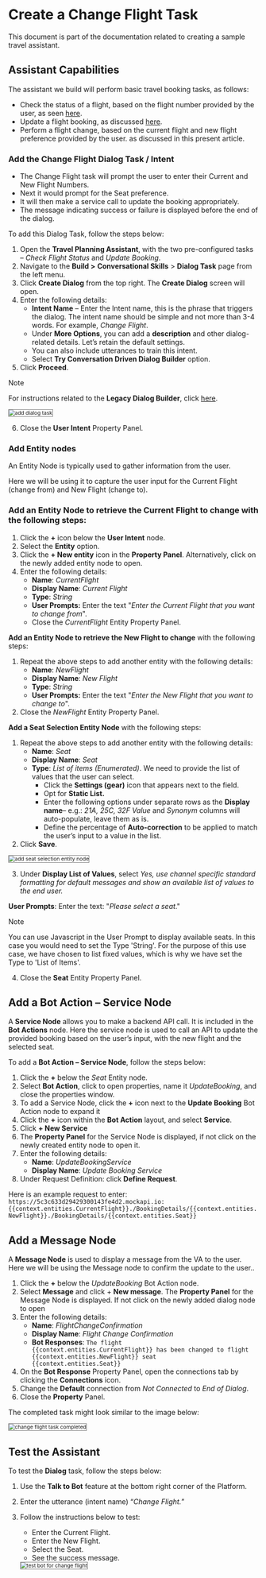 # Create a Change Flight Task

This document is part of the documentation related to creating a sample travel assistant. 

## Assistant Capabilities

The assistant we build will perform basic travel booking tasks, as follows:

* Check the status of a flight, based on the flight number provided by the user, as seen <a href="https://developer.kore.ai/docs/bots/how-tos/travel-planing-assistant/create-a-travel-virtual-assistant/#Create_a_Dialog_Task">here</a>.
* Update a flight booking, as discussed <a href="https://developer.kore.ai/docs/bots/how-tos/update-booking-task/">here</a>.
* Perform a flight change, based on the current flight and new flight preference provided by the user. as discussed in this present article.

### Add the Change Flight Dialog Task / Intent

* The Change Flight  task will prompt the user to enter their Current and New Flight Numbers.
* Next it would prompt for the Seat preference.
* It will then make a service call to update the booking appropriately.
* The message indicating success or failure is displayed before the end of the dialog.

To add this Dialog Task, follow the steps below:

1. Open the **Travel Planning Assistant**, with the two pre-configured tasks – *Check Flight Status* and *Update Booking*.
2. Navigate to the **Build >** **Conversational Skills** > **Dialog Task** page from the left menu.
3. Click **Create Dialog** from the top right. The **Create Dialog** screen will open.
4. Enter the following details:
    * **Intent Name** – Enter the Intent name, this is the phrase that triggers the dialog. The intent name should be simple and not more than 3-4 words. For example, _Change Flight_.
    * Under **More Options**, you can add a **description** and other dialog-related details. Let’s retain the default settings.
    * You can also include utterances to train this intent.
    * Select **Try Conversation Driven Dialog Builder** option.
5. Click **Proceed**.

<div class="admonition note">
<p class="admonition-title">Note</p>
<p>For instructions related to the <b>Legacy Dialog Builder</b>, click <a href="https://docsinternal-kore.github.io/docs/xo/automation/natural-language/nlp-guidelines/">here</a>.</p></div>

<img src="../images/add-dialog-task.png" alt="add dialog task" title="add dialog task" style="border: 1px solid gray; zoom:75%;"> 

6. Close the **User Intent** Property Panel.

### Add Entity nodes

An Entity Node is typically used to gather information from the user.

Here we will be using it to capture the user input for the Current Flight (change from) and New Flight (change to). 

### **Add an Entity Node to retrieve the Current Flight to change** with the following steps:

1. Click the **+** icon below the **User Intent** node.
2. Select the **Entity** option.
3. Click the **+ New entity** icon in the **Property Panel**. Alternatively, click on the newly added entity node to open.
4. Enter the following details:
    * **Name**: _CurrentFlight_
    * **Display Name**: _Current Flight_
    * **Type**: _String_
    * **User Prompts:** Enter the text "*Enter the Current Flight that you want to change from*". 
    * Close the _CurrentFlight_ Entity Property Panel.

 **Add an Entity Node to retrieve the New Flight to change** with the following steps:

1. Repeat the above steps to add another entity with the following details:
    * **Name**: _NewFlight_
    * **Display Name**: _New Flight_
    * **Type**: _String_
    * **User Prompts:** Enter the text "*Enter the New Flight that you want to change to*".
2. Close the _NewFlight_ Entity Property Panel.

 **Add a Seat Selection Entity Node** with the following steps:

1. Repeat the above steps to add another entity with the following details:
    * **Name**: _Seat_
    * **Display Name**: _Seat_
    * **Type**: _List of items (Enumerated)_. We need to provide the list of values that the user can select.
        * Click the **Settings (gear)** icon that appears next to the field.
        * Opt for **Static List.**
        * Enter the following options under separate rows as the **Display name**– e.g.: _21A, 25C, 32F_ _Value_ and _Synonym_ columns will auto-populate, leave them as is.
        * Define the percentage of **Auto-correction** to be applied to match the user’s input to a value in the list.
2. Click **Save**.
<img src="../images/add-seat-selection-entity-node.png" alt="add seat selection entity node" title="add seat selection entity node" style="border: 1px solid gray; zoom:75%;"> 

3. Under **Display List of Values**, select _Yes, use channel specific standard formatting for default messages and show an available list of values to the end user._
<p><b>User Prompts</b>: Enter the text: "<i>Please select a seat</i>."</p>

<div class="admonition note">
<p class="admonition-title">Note</p>
<p>You can use Javascript in the User Prompt to display available seats. In this case you would need to set the Type  'String'. For the purpose of this use case, we have chosen to list fixed values, which is why we have set the Type to 'List of Items'.</p></div>

<ol start="4"><li> Close the <b>Seat</b> Entity Property Panel.</li></ol>

## Add a Bot Action – Service Node

A **Service Node** allows you to make a backend API call. It is included in the **Bot Actions** node. Here the service node is used to call an API to update the provided booking based on the user’s input, with the new flight and the selected seat.

To add a **Bot Action – Service Node**, follow the steps below:

1. Click the **+** below the _Seat_ Entity node.
2. Select **Bot Action**, click to open properties, name it _UpdateBooking_, and close the properties window.
3. To add a Service Node, click the **+** icon next to the **Update Booking** Bot Action node to expand it
4. Click the **+** icon within the **Bot Action** layout, and select **Service**.
5. Click **+ New Service**
6. The **Property Panel** for the Service Node is displayed, if not click on the newly created entity node to open it.
7. Enter the following details:
    * **Name**: _UpdateBookingService_
    * **Display Name**: _Update Booking Service_
8. Under Request Definition: click **Define Request**.

Here is an example request to enter: 
`https://5c3c633d29429300143fe4d2.mockapi.io:{{context.entities.CurrentFlight}}./BookingDetails/{{context.entities.NewFlight}}./BookingDetails/{{context.entities.Seat}}`

## Add a Message Node

A **Message Node** is used to display a message from the VA to the user. Here we will be using the Message node to confirm the update to the user..

1. Click the **+** below the _UpdateBooking_ Bot Action node. 
2. Select **Message** and click + **New message**. The **Property Panel** for the Message Node is displayed. If not click on the newly added dialog node to open
3. Enter the following details:
    * **Name**: _FlightChangeConfirmation_
    * **Display Name**: _Flight Change Confirmation_
    * **Bot Responses**: <code>The flight {{context.entities.CurrentFlight}} has been changed to flight  {{context.entities.NewFlight}} seat {{context.entities.Seat}}</code></strong>
4. On the **Bot Response** Property Panel, open the connections tab by clicking the <strong>Connections</strong> icon.
5. Change the <strong>Default</strong> connection from <em>Not Connected</em> to <em>End of Dialog</em>.
6. Close the <strong>Property</strong> Panel.

The completed task might look similar to the image below:

<img src="../images/change-flight-task-completed.png" alt="change flight task completed" title="change flight task completed" style="border: 1px solid gray; zoom:75%;"> 

## Test the Assistant

To test the **Dialog** task, follow the steps below:

1. Use the **Talk to Bot** feature at the bottom right corner of the Platform.
2. Enter the utterance (intent name) “_Change Flight._”
3. Follow the instructions below to test:
    * Enter the Current Flight.
    * Enter the New Flight.
    * Select the Seat.
    * See the success message.
    
    <img src="../images/test-bot-change-flight.png" alt="test bot for change flight" title="test bot for change flight" style="border: 1px solid gray; zoom:75%;"> 